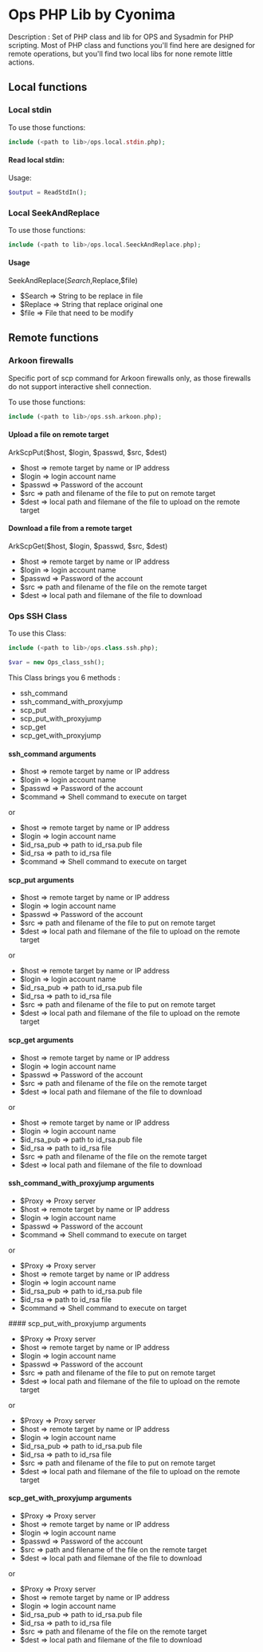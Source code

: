 # Ops PHP Lib by Cyonima

Description : Set of PHP class and lib for OPS and Sysadmin for PHP scripting. Most of PHP class and functions you'll find here are designed for remote operations, but you'll find two local libs for none remote little actions.

## Local functions

### Local stdin

To use those functions:

```php
include (<path to lib>/ops.local.stdin.php);
```

#### Read local stdin:

Usage:

```php
$output = ReadStdIn();
```

### Local SeekAndReplace

To use those functions:

```php
include (<path to lib>/ops.local.SeeckAndReplace.php);
```

#### Usage

SeekAndReplace($Search,$Replace,$file)
* $Search  => String to be replace in file
* $Replace => String that replace original one
* $file    => File that need to be modify 

## Remote functions

### Arkoon firewalls

Specific port of scp command for Arkoon firewalls only, as those firewalls do not support interactive shell connection.

To use those functions:

```php
include (<path to lib>/ops.ssh.arkoon.php);
```


#### Upload a file on remote target

ArkScpPut($host, $login, $passwd, $src, $dest)

* $host     => remote target by name or IP address
* $login    => login account name
* $passwd   => Password of the account
* $src      => path and filename of the file to put on remote target
* $dest     => local path and filemane of the file to upload on the remote target

#### Download a file from a remote target

ArkScpGet($host, $login, $passwd, $src, $dest)

* $host     => remote target by name or IP address
* $login    => login account name
* $passwd   => Password of the account
* $src      => path and filename of the file on the remote target
* $dest     => local path and filemane of the file to download

### Ops SSH Class

To use this Class:

```php
include (<path to lib>/ops.class.ssh.php);

$var = new Ops_class_ssh();
```

This Class brings you 6 methods :
* ssh_command
* ssh_command_with_proxyjump
* scp_put
* scp_put_with_proxyjump
* scp_get
* scp_get_with_proxyjump

#### ssh_command arguments

* $host     => remote target by name or IP address
* $login    => login account name
* $passwd   => Password of the account
* $command  => Shell command to execute on target

or 

* $host         => remote target by name or IP address
* $login        => login account name
* $id_rsa_pub   => path to id_rsa.pub file
* $id_rsa       => path to id_rsa file
* $command      => Shell command to execute on target

#### scp_put arguments

* $host     => remote target by name or IP address
* $login    => login account name
* $passwd   => Password of the account
* $src      => path and filename of the file to put on remote target
* $dest     => local path and filemane of the file to upload on the remote target

or

* $host         => remote target by name or IP address
* $login        => login account name
* $id_rsa_pub   => path to id_rsa.pub file
* $id_rsa       => path to id_rsa file
* $src          => path and filename of the file to put on remote target
* $dest         => local path and filemane of the file to upload on the remote target

#### scp_get arguments

* $host     => remote target by name or IP address
* $login    => login account name
* $passwd   => Password of the account
* $src      => path and filename of the file on the remote target
* $dest     => local path and filemane of the file to download

or

* $host         => remote target by name or IP address
* $login        => login account name
* $id_rsa_pub   => path to id_rsa.pub file
* $id_rsa       => path to id_rsa file
* $src          => path and filename of the file on the remote target
* $dest         => local path and filemane of the file to download

#### ssh_command_with_proxyjump arguments

* $Proxy    => Proxy server
* $host     => remote target by name or IP address
* $login    => login account name
* $passwd   => Password of the account
* $command  => Shell command to execute on target

or

* $Proxy        => Proxy server
* $host         => remote target by name or IP address
* $login        => login account name
* $id_rsa_pub   => path to id_rsa.pub file
* $id_rsa       => path to id_rsa file
* $command      => Shell command to execute on target

#### scp_put_with_proxyjump arguments

* $Proxy    => Proxy server
* $host     => remote target by name or IP address
* $login    => login account name
* $passwd   => Password of the account
* $src      => path and filename of the file to put on remote target
* $dest     => local path and filemane of the file to upload on the remote target

or

* $Proxy        => Proxy server
* $host         => remote target by name or IP address
* $login        => login account name
* $id_rsa_pub   => path to id_rsa.pub file
* $id_rsa       => path to id_rsa file
* $src          => path and filename of the file to put on remote target
* $dest         => local path and filemane of the file to upload on the remote target

#### scp_get_with_proxyjump arguments

* $Proxy    => Proxy server
* $host     => remote target by name or IP address
* $login    => login account name
* $passwd   => Password of the account
* $src      => path and filename of the file on the remote target
* $dest     => local path and filemane of the file to download

or

* $Proxy        => Proxy server
* $host         => remote target by name or IP address
* $login        => login account name
* $id_rsa_pub   => path to id_rsa.pub file
* $id_rsa       => path to id_rsa file
* $src          => path and filename of the file on the remote target
* $dest         => local path and filemane of the file to download